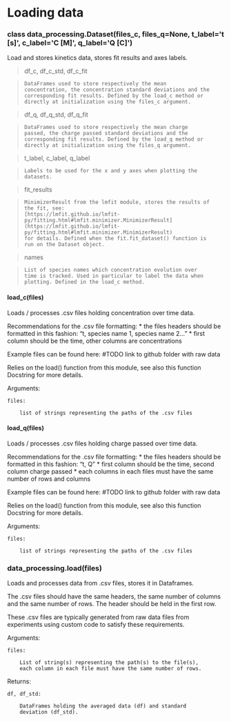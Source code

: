 # Loading data


### class data_processing.Dataset(files_c, files_q=None, t_label='t [s]', c_label='C [M]', q_label='Q [C]')
Load and stores kinetics data, stores fit results and axes labels.

> df_c, df_c_std, df_c_fit

>     DataFrames used to store respectively the mean
>     concentration, the concentration standard deviations and the
>     corresponding fit results. Defined by the load_c method or
>     directly at initialization using the files_c argument.

> df_q, df_q_std, df_q_fit

>     DataFrames used to store respectively the mean charge
>     passed, the charge passed standard deviations and the
>     corresponding fit results. Defined by the load_q method or
>     directly at initialization using the files_q argument.

> t_label, c_label, q_label

>     Labels to be used for the x and y axes when plotting the
>     datasets.

> fit_results

>     MinimizerResult from the lmfit module, stores the results of
>     the fit, see:
>     [https://lmfit.github.io/lmfit-py/fitting.html#lmfit.minimizer.MinimizerResult](https://lmfit.github.io/lmfit-py/fitting.html#lmfit.minimizer.MinimizerResult)
>     for details. Defined when the fit.fit_dataset() function is
>     run on the Dataset object.

> names

>     List of species names which concentration evolution over
>     time is tracked. Used in particular to label the data when
>     plotting. Defined in the load_c method.


#### load_c(files)
Loads / processes .csv files holding concentration over time data.

Recommendations for the .csv file formatting:
\* the files headers should be formatted in this fashion: “t,
species name 1, species name 2…”
\* first column should be the time, other columns are
concentrations

Example files can be found here: #TODO link to github folder
with raw data

Relies on the load() function from this module, see also this
function Docstring for more details.

Arguments:

    files:

        list of strings representing the paths of the .csv files


#### load_q(files)
Loads / processes .csv files holding charge passed over time data.

Recommendations for the .csv file formatting:
\* the files headers should be formatted in this fashion: “t, Q”
\* first column should be the time, second column charge passed
\* each columns in each files must have the same number of rows
and columns

Example files can be found here: #TODO link to github folder
with raw data

Relies on the load() function from this module, see also this
function Docstring for more details.

Arguments:

    files:

        list of strings representing the paths of the .csv files


### data_processing.load(files)
Loads and processes data from .csv files, stores it in Dataframes.

The .csv files should have the same headers, the same number of
columns and the same number of rows. The header should be held in
the first row.

These .csv files are typically generated from raw data files from
experiments using custom code to satisfy these requirements.

Arguments:

    files:

        List of string(s) representing the path(s) to the file(s),
        each column in each file must have the same number of rows.

Returns:

    df, df_std:

        DataFrames holding the averaged data (df) and standard
        deviation (df_std).
